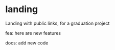 # landing
Landing with public links, for a graduation project


fea: here are new features

docs: add new code
